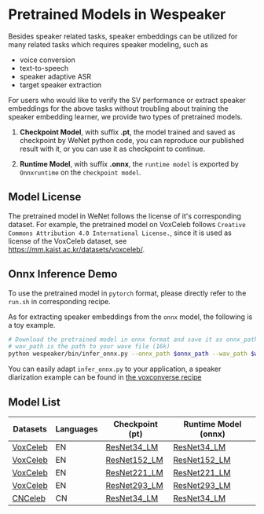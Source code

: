 # Pretrained Models in Wespeaker

Besides speaker related tasks, speaker embeddings can be utilized for many related tasks which requires speaker modeling, such as

- voice conversion
- text-to-speech
- speaker adaptive ASR
- target speaker extraction

For users who would like to verify the SV performance or extract speaker embeddings for the above tasks without troubling about training the speaker embedding learner, we provide two types of pretrained models.

1. **Checkpoint Model**, with suffix **.pt**, the model trained and saved as checkpoint by WeNet python code, you can reproduce our published result with it, or you can use it as checkpoint to continue.

2. **Runtime Model**, with suffix **.onnx**, the `runtime model` is exported by `Onnxruntime` on the `checkpoint model`.



## Model License

The pretrained model in WeNet follows the license of it's corresponding dataset.
For example, the pretrained model on VoxCeleb follows ` Creative Commons Attribution 4.0 International License. `, since it is used as license of the VoxCeleb dataset, see https://mm.kaist.ac.kr/datasets/voxceleb/.

## Onnx Inference Demo
To use the pretrained model in `pytorch` format, please directly refer to the `run.sh` in corresponding recipe.

As for extracting speaker embeddings from the `onnx` model, the following is a toy example.

```bash
# Download the pretrained model in onnx format and save it as onnx_path
# wav_path is the path to your wave file (16k)
python wespeaker/bin/infer_onnx.py --onnx_path $onnx_path --wav_path $wav_path
```

You can easily adapt `infer_onnx.py` to your application, a speaker diarization example can be found in [the voxconverse recipe](https://github.com/wenet-e2e/wespeaker/tree/master/examples/voxconverse)

## Model List

| Datasets  | Languages     |  Checkpoint (pt) | Runtime Model (onnx)     |
|---    |---    |---   |---   |
| [VoxCeleb](../examples/voxceleb/v2/README.md)   | EN    | [ResNet34_LM](https://wespeaker-1256283475.cos.ap-shanghai.myqcloud.com/models/voxceleb/voxceleb_resnet34_LM.zip)| [ResNet34_LM](https://wespeaker-1256283475.cos.ap-shanghai.myqcloud.com/models/voxceleb/voxceleb_resnet34_LM.onnx )  |
| [VoxCeleb](../examples/voxceleb/v2/README.md)   | EN    | [ResNet152_LM](https://wespeaker-1256283475.cos.ap-shanghai.myqcloud.com/models/voxceleb/voxceleb_resnet152_LM.zip)| [ResNet152_LM](https://wespeaker-1256283475.cos.ap-shanghai.myqcloud.com/models/voxceleb/voxceleb_resnet152_LM.onnx )  |
| [VoxCeleb](../examples/voxceleb/v2/README.md)   | EN    | [ResNet221_LM](https://wespeaker-1256283475.cos.ap-shanghai.myqcloud.com/models/voxceleb/voxceleb_resnet221_LM.zip)| [ResNet221_LM](https://wespeaker-1256283475.cos.ap-shanghai.myqcloud.com/models/voxceleb/voxceleb_resnet221_LM.onnx )  |
| [VoxCeleb](../examples/voxceleb/v2/README.md)   | EN    | [ResNet293_LM](https://wespeaker-1256283475.cos.ap-shanghai.myqcloud.com/models/voxceleb/voxceleb_resnet293_LM.zip)| [ResNet293_LM](https://wespeaker-1256283475.cos.ap-shanghai.myqcloud.com/models/voxceleb/voxceleb_resnet293_LM.onnx )  |
| [CNCeleb](../examples/cnceleb/v2/README.md)   | CN    | [ResNet34_LM](https://wespeaker-1256283475.cos.ap-shanghai.myqcloud.com/models/cnceleb/cnceleb_resnet34_LM.zip )  | [ResNet34_LM](https://wespeaker-1256283475.cos.ap-shanghai.myqcloud.com/models/cnceleb/cnceleb_resnet34_LM.onnx ) |
